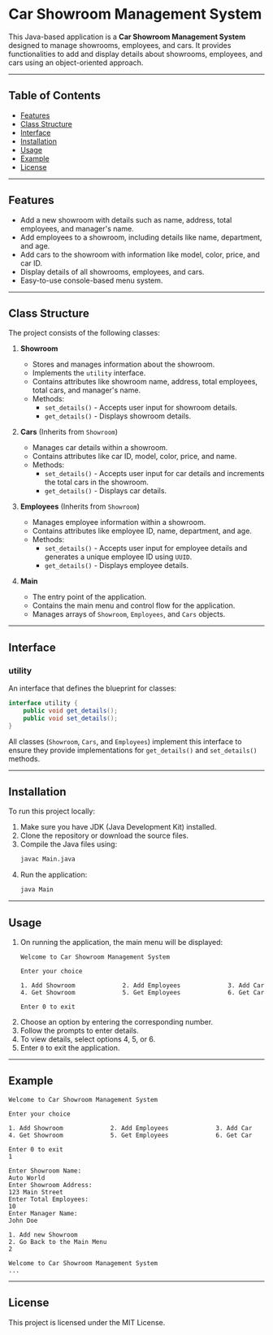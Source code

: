 # Car Showroom Management System  

This Java-based application is a **Car Showroom Management System** designed to manage showrooms, employees, and cars. It provides functionalities to add and display details about showrooms, employees, and cars using an object-oriented approach.

---

## Table of Contents  
- [Features](#features)  
- [Class Structure](#class-structure)  
- [Interface](#interface)  
- [Installation](#installation)  
- [Usage](#usage)  
- [Example](#example)  
- [License](#license)  

---

## Features  
- Add a new showroom with details such as name, address, total employees, and manager's name.  
- Add employees to a showroom, including details like name, department, and age.  
- Add cars to the showroom with information like model, color, price, and car ID.  
- Display details of all showrooms, employees, and cars.  
- Easy-to-use console-based menu system.  

---

## Class Structure  
The project consists of the following classes:  

1. **Showroom**  
   - Stores and manages information about the showroom.  
   - Implements the `utility` interface.  
   - Contains attributes like showroom name, address, total employees, total cars, and manager's name.  
   - Methods:  
     - `set_details()` - Accepts user input for showroom details.  
     - `get_details()` - Displays showroom details.  

2. **Cars** (Inherits from `Showroom`)  
   - Manages car details within a showroom.  
   - Contains attributes like car ID, model, color, price, and name.  
   - Methods:  
     - `set_details()` - Accepts user input for car details and increments the total cars in the showroom.  
     - `get_details()` - Displays car details.  

3. **Employees** (Inherits from `Showroom`)  
   - Manages employee information within a showroom.  
   - Contains attributes like employee ID, name, department, and age.  
   - Methods:  
     - `set_details()` - Accepts user input for employee details and generates a unique employee ID using `UUID`.  
     - `get_details()` - Displays employee details.  

4. **Main**  
   - The entry point of the application.  
   - Contains the main menu and control flow for the application.  
   - Manages arrays of `Showroom`, `Employees`, and `Cars` objects.  

---

## Interface  
### utility  
An interface that defines the blueprint for classes:  
```java
interface utility {
    public void get_details();
    public void set_details();
}
```
All classes (`Showroom`, `Cars`, and `Employees`) implement this interface to ensure they provide implementations for `get_details()` and `set_details()` methods.

---

## Installation  
To run this project locally:  
1. Make sure you have JDK (Java Development Kit) installed.  
2. Clone the repository or download the source files.  
3. Compile the Java files using:  
    ```sh
    javac Main.java
    ```
4. Run the application:  
    ```sh
    java Main
    ```

---

## Usage  
1. On running the application, the main menu will be displayed:  
    ```
    Welcome to Car Showroom Management System

    Enter your choice

    1. Add Showroom             2. Add Employees             3. Add Car
    4. Get Showroom             5. Get Employees             6. Get Car

    Enter 0 to exit
    ```
2. Choose an option by entering the corresponding number.  
3. Follow the prompts to enter details.  
4. To view details, select options 4, 5, or 6.  
5. Enter `0` to exit the application.

---

## Example  
```plaintext
Welcome to Car Showroom Management System

Enter your choice

1. Add Showroom             2. Add Employees             3. Add Car
4. Get Showroom             5. Get Employees             6. Get Car

Enter 0 to exit
1

Enter Showroom Name:
Auto World
Enter Showroom Address:
123 Main Street
Enter Total Employees:
10
Enter Manager Name:
John Doe

1. Add new Showroom
2. Go Back to the Main Menu
2

Welcome to Car Showroom Management System
...
```

---

## License  
This project is licensed under the MIT License.
